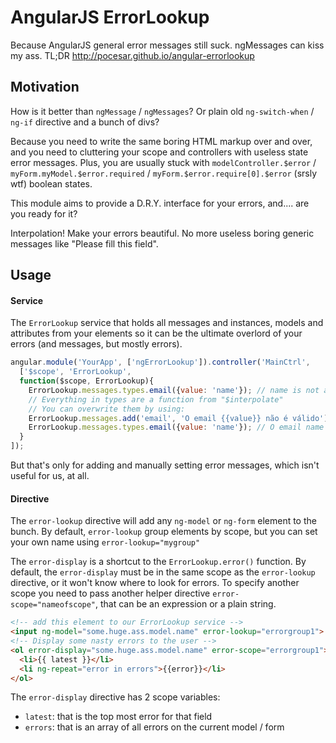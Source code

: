 AngularJS ErrorLookup
===================

Because AngularJS general error messages still suck. ngMessages can kiss my ass. TL;DR http://pocesar.github.io/angular-errorlookup

## Motivation

How is it better than `ngMessage` / `ngMessages`? Or plain old `ng-switch-when` / `ng-if` directive and a bunch of divs?

Because you need to write the same boring HTML markup over and over, and you need to cluttering your scope and controllers with useless state error messages. Plus, you are usually stuck with `modelController.$error` / `myForm.myModel.$error.required` / `myForm.$error.require[0].$error` (srsly wtf) boolean states.

This module aims to provide a D.R.Y. interface for your errors, and.... are you ready for it? 

Interpolation! Make your errors beautiful. No more useless boring generic messages like "Please fill this field". 

## Usage

#### Service

The `ErrorLookup` service that holds all messages and instances, models and attributes from your elements so it can be the ultimate overlord of your errors (and messages, but mostly errors).

```js
angular.module('YourApp', ['ngErrorLookup']).controller('MainCtrl', 
  ['$scope', 'ErrorLookup', 
  function($scope, ErrorLookup){
    ErrorLookup.messages.types.email({value: 'name'}); // name is not a valid email
    // Everything in types are a function from "$interpolate"
    // You can overwrite them by using:
    ErrorLookup.messages.add('email', 'O email {{value}} não é válido');
    ErrorLookup.messages.types.email({value: 'name'}); // O email name não é válido
  }
]);
```

But that's only for adding and manually setting error messages, which isn't useful for us, at all.



#### Directive

The `error-lookup` directive will add any `ng-model` or `ng-form` element to the bunch. By default, `error-lookup` group elements by scope, but you can set your own name using `error-lookup="mygroup"`

The `error-display` is a shortcut to the `ErrorLookup.error()` function. By default, the `error-display` must be in the same scope as the `error-lookup` directive, or it won't know where to look for errors. To specify another scope you need to pass another helper directive `error-scope="nameofscope"`, that can be an expression or a plain string. 

```html
<!-- add this element to our ErrorLookup service -->
<input ng-model="some.huge.ass.model.name" error-lookup="errorgroup1"> 
<!-- Display some nasty errors to the user -->
<ol error-display="some.huge.ass.model.name" error-scope="errorgroup1">
  <li>{{ latest }}</li>
  <li ng-repeat="error in errors">{{error}}</li>
</ol>
```

The `error-display` directive has 2 scope variables: 

* `latest`: that is the top most error for that field 
* `errors`: that is an array of all errors on the current model / form
